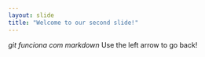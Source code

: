 ```yaml
---
layout: slide
title: "Welcome to our second slide!"
---
```

*git funciona com markdown* 
Use the left arrow to go back!